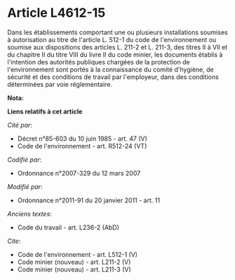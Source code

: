 # Article L4612-15

Dans les établissements comportant une ou plusieurs installations soumises à autorisation au titre de l'article L. 512-1 du
code de l'environnement ou soumise aux dispositions des articles L. 211-2 et L. 211-3, des titres II à VII et du chapitre II
du titre VIII du livre II du code minier, les documents établis à l'intention des autorités publiques chargées de la
protection de l'environnement sont portés à la connaissance du comité d'hygiène, de sécurité et des conditions de travail par
l'employeur, dans des conditions déterminées par voie réglementaire.

**Nota:**



**Liens relatifs à cet article**

_Cité par_:

  - Décret n°85-603 du 10 juin 1985 - art. 47 (V)
  - Code de l'environnement - art. R512-24 (VT)

_Codifié par_:

  - Ordonnance n°2007-329 du 12 mars 2007

_Modifié par_:

  - Ordonnance n°2011-91 du 20 janvier 2011 - art. 11

_Anciens textes_:

  - Code du travail - art. L236-2 (AbD)

_Cite_:

  - Code de l'environnement - art. L512-1 (V)
  - Code minier (nouveau) - art. L211-2 (V)
  - Code minier (nouveau) - art. L211-3 (V)
